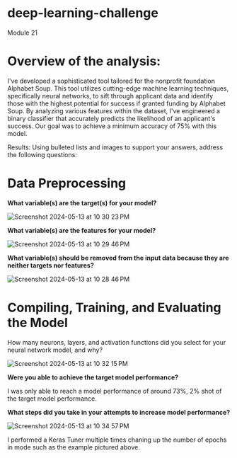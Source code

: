 # deep-learning-challenge
Module 21

# Overview of the analysis:
I've developed a sophisticated tool tailored for the nonprofit foundation Alphabet Soup. This tool utilizes cutting-edge machine learning techniques, specifically neural networks, to sift through applicant data and identify those with the highest potential for success if granted funding by Alphabet Soup. By analyzing various features within the dataset, I've engineered a binary classifier that accurately predicts the likelihood of an applicant's success. Our goal was to achieve a minimum accuracy of 75% with this model.

Results: Using bulleted lists and images to support your answers, address the following questions:

# Data Preprocessing

**What variable(s) are the target(s) for your model?**

![Screenshot 2024-05-13 at 10 30 23 PM](https://github.com/thaake408/deep-learning-challenge/assets/150471324/79cf0fbf-ca1a-40db-8822-af871b02719b)


**What variable(s) are the features for your model?**

![Screenshot 2024-05-13 at 10 29 46 PM](https://github.com/thaake408/deep-learning-challenge/assets/150471324/110809fd-5032-42fb-b8e2-af6172c04329)


**What variable(s) should be removed from the input data because they are neither targets nor features?**

![Screenshot 2024-05-13 at 10 28 46 PM](https://github.com/thaake408/deep-learning-challenge/assets/150471324/ea1cd0fb-cdb1-44fe-bd0d-ef817df8b020)


# Compiling, Training, and Evaluating the Model

How many neurons, layers, and activation functions did you select for your neural network model, and why?

![Screenshot 2024-05-13 at 10 32 15 PM](https://github.com/thaake408/deep-learning-challenge/assets/150471324/6b2258ef-3b89-48c8-97e9-5b91b01726b9)


**Were you able to achieve the target model performance?**

I was only able to reach a model performance of around 73%, 2% shot of the target model performance.

**What steps did you take in your attempts to increase model performance?**

![Screenshot 2024-05-13 at 10 34 57 PM](https://github.com/thaake408/deep-learning-challenge/assets/150471324/c5e02678-47c8-4de8-8289-b94b2365c7bb)

I performed a Keras Tuner multiple times chaning up the number of epochs in mode such as the example pictured above. 
